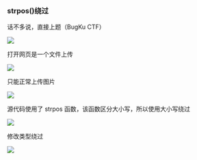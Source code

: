 ### strpos()绕过

话不多说，直接上题（BugKu CTF）

![](https://pic1.imgdb.cn/item/67b09fb0d0e0a243d4ffae49.jpg)

打开网页是一个文件上传

![](https://pic1.imgdb.cn/item/67b09fc8d0e0a243d4ffae57.jpg)

只能正常上传图片

![](https://pic1.imgdb.cn/item/67b09fded0e0a243d4ffae6b.jpg)

源代码使用了 strpos 函数，该函数区分大小写，所以使用大小写绕过

![](https://pic1.imgdb.cn/item/67b09ff5d0e0a243d4ffae7b.jpg)

修改类型绕过

![](https://pic1.imgdb.cn/item/67b0a006d0e0a243d4ffae88.jpg)